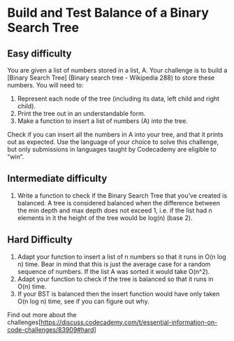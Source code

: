 # Build and Test Balance of a Binary Search Tree

## Easy difficulty

You are given a list of numbers stored in a list, A. Your challenge is to build a [Binary Search Tree] (Binary search tree - Wikipedia 288) to store these numbers. You will need to:

1. Represent each node of the tree (including its data, left child and right child).
2. Print the tree out in an understandable form.
3. Make a function to insert a list of numbers (A) into the tree.

Check if you can insert all the numbers in A into your tree, and that it prints out as expected.
Use the language of your choice to solve this challenge, but only submissions in languages taught by Codecademy are eligible to “win”.

## Intermediate difficulty

1. Write a function to check if the Binary Search Tree that you’ve created is balanced.
A tree is considered balanced when the difference between the min depth and max depth does not exceed 1, i.e. if the list had n elements in it the height of the tree would be log(n) (base 2).



## Hard Difficulty

1. Adapt your function to insert a list of n numbers so that it runs in O(n log n) time. Bear in mind that this is just the average case for a random sequence of numbers. If the list A was sorted it would take O(n^2).
2. Adapt your function to check if the tree is balanced so that it runs in O(n) time.
3. If your BST is balanced then the insert function would have only taken O(n log n) time, see if you can figure out why.

Find out more about the challenges[https://discuss.codecademy.com/t/essential-information-on-code-challenges/83909#hard] 

